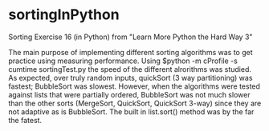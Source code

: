 # sortingInPython
Sorting Exercise 16 (in Python) from "Learn More Python the Hard Way 3"

The main purpose of implementing different sorting algorithms was to get practice using measuring performance.  Using
$python -m cProfile -s cumtime sortingTest.py
the speed of the different alrorithms was studied.  As expected, over truly random inputs, quickSort (3 way partitioning) was fastest; BubbleSort was slowest.  However, when the algorithms were tested against lists that were partially ordered, BubbleSort was not much slower than the other sorts (MergeSort, QuickSort, QuickSort 3-way) since they are not adaptive as is BubbleSort.
The built in list.sort() method was by the far the fatest.
